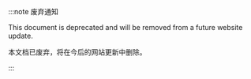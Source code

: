 :::note 废弃通知
<!-- Deprecation notice -->

This document is deprecated and will be removed from
a future website update.

本文档已废弃，将在今后的网站更新中删除。

:::
